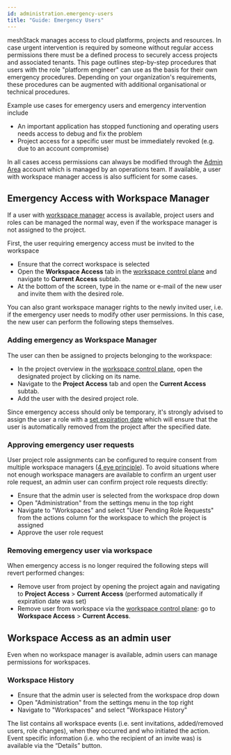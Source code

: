 ```yaml
---
id: administration.emergency-users
title: "Guide: Emergency Users"
---
```


meshStack manages access to cloud platforms, projects and resources. In case urgent intervention is required by someone without regular access permissions there must be a defined process to securely access projects and associated tenants. This page outlines step-by-step procedures that users with the role "platform engineer" can use as the basis for their own emergency procedures. Depending on your organization's requirements, these procedures can be augmented with additional organisational or technical procedures.

Example use cases for emergency users and emergency intervention include

- An important application has stopped functioning and operating users needs access to debug and fix the problem
- Project access for a specific user must be immediately revoked (e.g. due to an account compromise)

In all cases access permissions can always be modified through the [Admin Area](administration.index.md) account which is managed by an operations team. If available, a user with workspace manager access is also sufficient for some cases.

## Emergency Access with Workspace Manager

If a user with [workspace manager](meshcloud.workspace.md) access is available, project users and roles can be managed the normal way, even if the workspace manager is not assigned to the project.

First, the user requiring emergency access must be invited to the workspace

- Ensure that the correct workspace is selected
- Open the **Workspace Access** tab in the [workspace control plane](./meshcloud.workspace.md#managing-your-meshworkspace) and navigate to **Current Access** subtab.
- At the bottom of the screen, type in the name or e-mail of the new user and invite them with the desired role.

You can also grant workspace manager rights to the newly invited user, i.e. if the emergency user needs to modify other user permissions. In this case, the new user can perform the following steps themselves.

### Adding emergency as Workspace Manager

The user can then be assigned to projects belonging to the workspace:

- In the project overview in the [workspace control plane](./meshcloud.workspace.md#managing-your-meshworkspace), open the designated project by clicking on its name.
- Navigate to the **Project Access** tab and open the **Current Access** subtab.
- Add the user with the desired project role.

Since emergency access should only be temporary, it's strongly advised to assign the user a role with a [set expiration date](./meshcloud.project.md#expiry-of-a-user-assignment) which will ensure that the user is automatically removed from the project after the specified date.

### Approving emergency user requests

User project role assignments can be configured to require consent from multiple workspace managers ([4 eye principle](./meshstack.authorization.md#user-project-role-approval)). To avoid situations where not enough workspace managers are available to confirm an urgent user role request, an admin user can confirm project role requests directly:

- Ensure that the admin user is selected from the workspace drop down
- Open "Administration" from the settings menu in the top right
- Navigate to "Workspaces" and select "User Pending Role Requests" from the actions column for the workspace to which the project is assigned
- Approve the user role request

### Removing emergency user via workspace

When emergency access is no longer required the following steps will revert performed changes:

- Remove user from project by opening the project again and navigating to **Project Access** > **Current Access** (performed automatically if expiration date was set)
- Remove user from workspace via the [workspace control plane](./meshcloud.workspace.md#managing-your-meshworkspace): go to **Workspace Access** > **Current Access**.

## Workspace Access as an admin user

Even when no workspace manager is available, admin users can manage permissions for workspaces.

### Workspace History

- Ensure that the admin user is selected from the workspace drop down
- Open "Administration" from the settings menu in the top right
- Navigate to "Workspaces" and select "Workspace History"

The list contains all workspace events (i.e. sent invitations, added/removed users, role changes), when they occurred and who initiated the action. Event specific information (i.e. who the recipient of an invite was) is available via the “Details” button.
